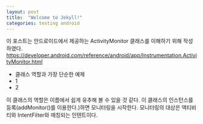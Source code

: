 ```yaml
---
layout: post
title:  "Welcome to Jekyll!"
categories: testing android
---
```

이 포스트는 안드로이드에서 제공하는 ActivityMonitor 클래스를 이해하기 위해 작성하였다.
https://developer.android.com/reference/android/app/Instrumentation.ActivityMonitor.html

* 클래스 역할과 가장 단순한 예제
* 1
* 2

이 클래스의 역할은 이름에서 쉽게 유추해 볼 수 있을 것 같다. 이 클래스의 인스턴스를 등록(addMonitor()를 이용한다.)하면 모니터링을 시작한다. 
모니터링의 대상은 액티비티와 IntentFilter와 매칭되는 인텐트이다.

